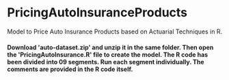 # PricingAutoInsuranceProducts
Model to Price Auto Insurance Products based on Actuarial Techniques in R.

#### Download 'auto-dataset.zip' and unzip it in the same folder. Then open the 'PricingAutoInsurance.R' file to create the model. The R code has been divided into 09 segments. Run each segment individually. The comments are provided in the R code itself.
